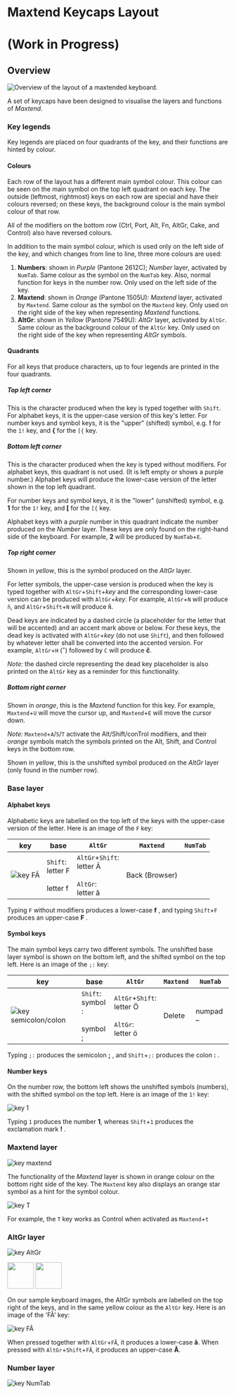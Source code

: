 # Maxtend Keycaps Layout

# (Work in Progress)

## Overview

![Overview of the layout of a maxtended keyboard.](../images/Maxtend-black.png)

A set of keycaps have been designed to visualise the layers and functions of *Maxtend*.

### Key legends

Key legends are placed on four quadrants of the key, and their functions are hinted by colour.

#### Colours

Each row of the layout has a different main symbol colour. This colour can be seen on the main symbol on the top left quadrant on each key. The outside (leftmost, rightmost) keys on each row are special and have their colours reversed; on these keys, the background colour is the main symbol colour of that row.

All of the modifiers on the bottom row (Ctrl, Port, Alt, Fn, AltGr, Cake, and Control) also have reversed colours.

In addition to the main symbol colour, which is used only on the left side of the key, and which changes from line to line, three more colours are used:

1. **Numbers**: shown in _Purple_ (Pantone 2612C); _Number_ layer, activated by `NumTab`. Same colour as the symbol on the `NumTab` key. Also, normal function for keys in the number row. Only used on the left side of the key.
2. **Maxtend**: shown in _Orange_ (Pantone 1505U): _Maxtend_ layer, activated by `Maxtend`. Same colour as the symbol on the `Maxtend` key. Only used on the right side of the key when representing _Maxtend_ functions.
3. **AltGr**: shown in _Yellow_ (Pantone 7549U): _AltGr_ layer, activated by `AltGr`. Same colour as the background colour of the `AltGr` key. Only used on the right side of the key when representing _AltGr_ symbols.

#### Quadrants

For all keys that produce characters, up to four legends are printed in the four quadrants.

##### Top left corner

This is the character produced when the key is typed together with `Shift`. For alphabet keys, it is the upper-case version of this key's letter. For number keys and symbol keys, it is the "upper" (shifted) symbol, e.g. **!** for the `1!` key, and **\{** for the `[{` key.

##### Bottom left corner

This is the character produced when the key is typed without modifiers. For alphabet keys, this quadrant is not used. (It is left empty or shows a purple number.) Alphabet keys will produce the lower-case version of the letter shown in the top left quadrant.

For number keys and symbol keys, it is the "lower" (unshifted) symbol, e.g. **1** for the `1!` key, and **\[** for the `[{` key.

Alphabet keys with a _purple_ number in this quadrant indicate the number produced on the _Number_ layer. These keys are only found on the right-hand side of the keyboard. For example, **2** will be produced by `NumTab`+`E`.

##### Top right corner

Shown in _yellow_, this is the symbol produced on the _AltGr_ layer.

For letter symbols, the upper-case version is produced when the key is typed together with `AltGr`+`Shift`+_key_ and the corresponding lower-case version can be produced with `AltGr`+_key_. For example, `AltGr`+`N` will produce `ñ`, and `AltGr`+`Shift`+`N` will produce `Ñ`.

Dead keys are indicated by a dashed circle (a placeholder for the letter that will be accented) and an accent mark above or below. For these keys, the dead key is activated with `AltGr`+_key_ (do not use `Shift`), and then followed by whatever letter shall be converted into the accented version. For example, `AltGr`+`H` (**ˇ**) followed by `C` will produce **č**.

_Note:_ the dashed circle representing the dead key placeholder is also printed on the `AltGr` key as a reminder for this functionality.

##### Bottom right corner

Shown in _orange_, this is the _Maxtend_ function for this key. For example, `Maxtend`+`U` will move the cursor up, and `Maxtend`+`E` will move the cursor down.

_Note:_ `Maxtend`+`A`/`S`/`T` activate the Alt/Shift/conTrol modifiers, and their _orange_ symbols match the symbols printed on the Alt, Shift, and Control keys in the bottom row.

Shown in _yellow_, this is the unshifted symbol produced on the _AltGr_ layer (only found in the number row).


### Base layer

#### Alphabet keys

Alphabetic keys are labelled on the top left of the keys with the upper-case version of the letter. Here is an image of the `F` key:

| key | base | `AltGr` | `Maxtend` | `NumTab` |
| --- | --- | --- | --- | --- |
| ![key FÃ](../images/key-F.png) | `Shift`:<br/>letter F<br/><br/>letter f | `AltGr`+`Shift`:<br/>letter Ã<br/><br/> `AltGr`:<br/>letter ã | Back (Browser) | |

Typing `F` without modifiers produces a lower-case **f** , and typing `Shift`+`F` produces an upper-case **F** .

#### Symbol keys

The main symbol keys carry two different symbols. The unshifted base layer symbol is shown on the bottom left, and the shifted symbol on the top left. Here is an image of the `;:` key:

| key | base | `AltGr` | `Maxtend` | `NumTab` |
| --- | --- | --- | --- | --- |
| ![key semicolon/colon](../images/key-semicolon.png) | `Shift`:<br/>symbol :<br/><br/>symbol ; | `AltGr`+`Shift`:<br/>letter Ö<br/><br/> `AltGr`:<br/>letter ö | Delete | numpad – |

Typing `;:` produces the semicolon **;** , and  `Shift`+`;:` produces the colon **:** .

#### Number keys

On the number row, the bottom left shows the unshifted symbols (numbers), with the shifted symbol on the top left. Here is an image of the `1!` key:

![key 1](../images/key-1.png) 

Typing `1` produces the number **1**, whereas `Shift`+`1` produces the exclamation mark **!** .

### Maxtend layer

![key maxtend](../images/key-maxtend.png)

The functionality of the _Maxtend_ layer is shown in orange colour on the bottom right side of the key. The `Maxtend` key also displays an orange star symbol as a hint for the symbol colour.

![key T](../images/key-T.png)

For example, the `T` key works as Control when activated as `Maxtend`+`t`

### AltGr layer

![key AltGr](../images/key-altgr.png)

<a href="../images/key-maxtend.png"><img src="../images/key-maxtend.png" height=60px></a>
<a href="../images/key-altgr.png"><img src="../images/key-altgr.png" height=60px></a>

On our sample keyboard images, the AltGr symbols are labelled on the top right of the keys, and in the same yellow colour as the `AltGr` key. Here is an image of the 'FÃ' key:

![key FÃ](../images/key-F.png)

When pressed together with `AltGr`+`FÃ`, it produces a lower-case **ã**. When pressed with `AltGr`+`Shift`+`FÃ`, it produces an upper-case **Ã**.

### Number layer

![key NumTab](../images/key-numtab.png)

